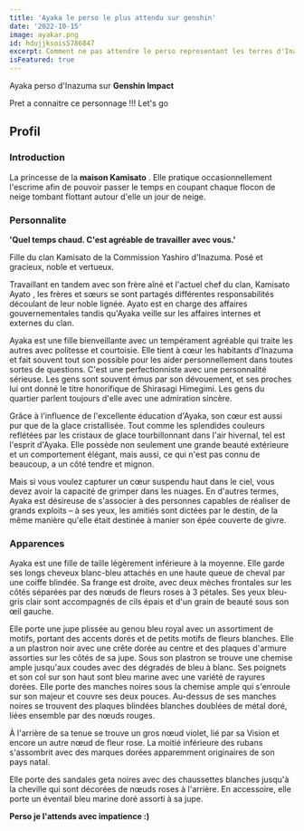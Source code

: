 ```yaml
---
title: 'Ayaka le perso le plus attendu sur genshin'
date: '2022-10-15'
image: ayakar.png
id: hdujjksois5786847
excerpt: Comment ne pas attendre le perso representant les terres d'Inazuma la terre representant le japon.
isFeatured: true
---
```


Ayaka perso d'Inazuma sur **Genshin Impact**

Pret a connaitre ce personnage !!! Let's go

## Profil

### Introduction

La princesse de la **maison Kamisato** . Elle pratique occasionnellement l'escrime afin de pouvoir passer le temps en coupant chaque flocon de neige tombant flottant autour d'elle un jour de neige.

### Personnalite

**'Quel temps chaud. C'est agréable de travailler avec vous.'**

Fille du clan Kamisato de la Commission Yashiro d'Inazuma. Posé et gracieux, noble et vertueux.

Travaillant en tandem avec son frère aîné et l'actuel chef du clan, Kamisato Ayato , les frères et sœurs se sont partagés différentes responsabilités découlant de leur noble lignée. Ayato est en charge des affaires gouvernementales tandis qu'Ayaka veille sur les affaires internes et externes du clan.

Ayaka est une fille bienveillante avec un tempérament agréable qui traite les autres avec politesse et courtoisie. Elle tient à cœur les habitants d'Inazuma et fait souvent tout son possible pour les aider personnellement dans toutes sortes de questions. C'est une perfectionniste avec une personnalité sérieuse. Les gens sont souvent émus par son dévouement, et ses proches lui ont donné le titre honorifique de Shirasagi Himegimi. Les gens du quartier parlent toujours d'elle avec une admiration sincère.

Grâce à l'influence de l'excellente éducation d'Ayaka, son cœur est aussi pur que de la glace cristallisée. Tout comme les splendides couleurs reflétées par les cristaux de glace tourbillonnant dans l'air hivernal, tel est l'esprit d'Ayaka. Elle possède non seulement une grande beauté extérieure et un comportement élégant, mais aussi, ce qui n'est pas connu de beaucoup, a un côté tendre et mignon.

Mais si vous voulez capturer un cœur suspendu haut dans le ciel, vous devez avoir la capacité de grimper dans les nuages. En d'autres termes, Ayaka est désireuse de s'associer à des personnes capables de réaliser de grands exploits – à ses yeux, les amitiés sont dictées par le destin, de la même manière qu'elle était destinée à manier son épée couverte de givre.

### Apparences

Ayaka est une fille de taille légèrement inférieure à la moyenne. Elle garde ses longs cheveux blanc-bleu attachés en une haute queue de cheval par une coiffe blindée. Sa frange est droite, avec deux mèches frontales sur les côtés séparées par des nœuds de fleurs roses à 3 pétales. Ses yeux bleu-gris clair sont accompagnés de cils épais et d'un grain de beauté sous son œil gauche.

Elle porte une jupe plissée au genou bleu royal avec un assortiment de motifs, portant des accents dorés et de petits motifs de fleurs blanches. Elle a un plastron noir avec une crête dorée au centre et des plaques d'armure assorties sur les côtés de sa jupe. Sous son plastron se trouve une chemise ample jusqu'aux coudes avec des dégradés de bleu à blanc. Ses poignets et son col sur son haut sont bleu marine avec une variété de rayures dorées. Elle porte des manches noires sous la chemise ample qui s'enroule sur son majeur et couvre ses deux pouces. Au-dessus de ses manches noires se trouvent des plaques blindées blanches doublées de métal doré, liées ensemble par des nœuds rouges.

À l'arrière de sa tenue se trouve un gros nœud violet, lié par sa Vision et encore un autre nœud de fleur rose. La moitié inférieure des rubans s'assombrit avec des marques dorées apparemment originaires de son pays natal.

Elle porte des sandales geta noires avec des chaussettes blanches jusqu'à la cheville qui sont décorées de nœuds roses à l'arrière. En accessoire, elle porte un éventail bleu marine doré assorti à sa jupe.


**Perso je l'attends avec impatience :)**